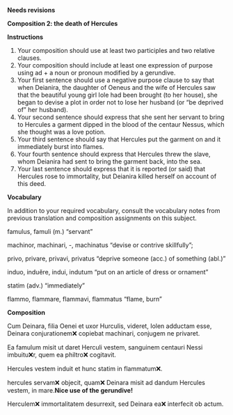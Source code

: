 **Needs revisions**

**Composition 2: the death of Hercules**

**Instructions**
1. Your composition should use at least two participles and two relative clauses.
2. Your composition should include at least one expression of purpose using ad + a noun or pronoun modified by a gerundive.
3. Your first sentence should use a negative purpose clause to say that when Deianira, the daughter of Oeneus and the wife of Hercules saw that the beautiful young girl Iole had been brought (to her house), she began to devise a plot in order not to lose her husband (or “be deprived of” her husband).
4. Your second sentence should express that she sent her servant to bring to Hercules a garment dipped in the blood of the centaur Nessus, which she thought was a love potion.
5. Your third sentence should say that Hercules put the garment on and it immediately burst into flames.
6. Your fourth sentence should express that Hercules threw the slave, whom Deianira had sent to bring the garment back, into the sea.
7. Your last sentence should express that it is reported (or said) that Hercules rose to immortality, but Deianira killed herself on account of this deed.

**Vocabulary**

In addition to your required vocabulary, consult the vocabulary notes from previous translation and composition assignments on this subject.

famulus, famuli (m.) “servant”

machinor, machinari, -, machinatus “devise or contrive skillfully”;

privo, privare, privavi, privatus “deprive someone (acc.) of something (abl.)”

induo, induĕre, indui, indutum “put on an article of dress or ornament”

statim (adv.) “immediately”

flammo, flammare, flammavi, flammatus “flame, burn”

**Composition**

Cum Deinara, filia Oenei et uxor Hurculis, videret, Iolen adductam esse, Deinara conjurationem❌ copiebat machinari, conjugem ne privaret.

Ea famulum misit ut daret Herculi vestem, sanguinem centauri Nessi imbuitu❌r, quem ea philtro❌ cogitavit.

Hercules vestem induit et hunc statim in flammatum❌.




hercules servam❌ objecit, quam❌ Deinara misit ad dandum Hercules vestem, in mare.**Nice use of the gerundive!**


Herculem❌ immortalitatem desurrexit, sed Deinara ea❌ interfecit ob actum.




